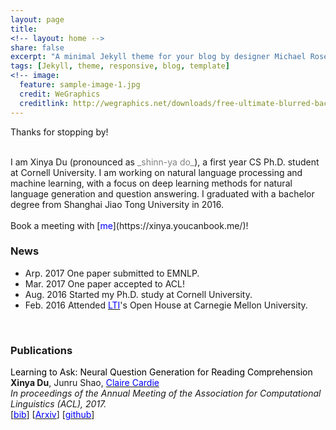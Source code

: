 ```yaml
---
layout: page
title: 
<!-- layout: home -->
share: false
excerpt: "A minimal Jekyll theme for your blog by designer Michael Rose."
tags: [Jekyll, theme, responsive, blog, template]
<!-- image:
  feature: sample-image-1.jpg
  credit: WeGraphics
  creditlink: http://wegraphics.net/downloads/free-ultimate-blurred-background-pack/ -->
---
```

Thanks for stopping by!

<br />
I am Xinya Du (pronounced as <span style="color:grey">_shinn-ya do_</span>), a first year CS Ph.D. student at Cornell University. I am working on natural language processing and machine learning, with a focus on deep learning methods for natural language generation and question answering. I graduated with a bachelor degree from Shanghai Jiao Tong University in 2016.
<!-- or fall 2015, I am  pursuing an research internship at Cornell NLP group, working with Prof. [<span style="color:blue">Claire Cardie</span>](http://www.cs.cornell.edu/home/cardie/).   -->
<br />
<!-- I am interested in machine learning, natural language processing and algorithmic game theory. Particularly, I am exciting about discovering exciting problems and devising core techniques. Here is my <span style="color:blue">CV</span></a>. 
 -->
<!-- *** -->

<br />
Book a meeting with [<span style="color:blue">me</span>](https://xinya.youcanbook.me/)! 

<br />


### News 
* Arp. 2017 One paper submitted to EMNLP.
* Mar. 2017 One paper accepted to ACL!
* Aug. 2016 Started my Ph.D. study at Cornell University. 
* Feb. 2016 Attended [<span style="color:blue">LTI</span>](http://www.lti.cs.cmu.edu/)'s Open House at Carnegie Mellon University. 

<br />


### Publications
<span style="color:black">Learning to Ask: Neural Question Generation for Reading Comprehension</span> <br />
**Xinya Du**, Junru Shao, [<span style="color:blue">Claire Cardie</span>](https://www.cs.cornell.edu/home/cardie/) <br />
*In proceedings of the Annual Meeting of the Association for Computational Linguistics (ACL), 2017.* <br />
[<a href="/bibs/acl2017qg.bib" target="_blank"><span style="color:blue">bib</span></a>] [[<span style="color:blue">Arxiv</span>](https://www.google.com)] [[<span style="color:blue">github</span>](https://github.com/xinyadu/nqg)]


<br />
<br />
<br />
<br />
<br />
<br />
<br />



<!-- <script type="text/javascript" id="clustrmaps" src="//cdn.clustrmaps.com/map_v2.js?u=P4EV&d=I88FrKF9sOV_jzIQBgMWAdBWXNSFotr3MxZMiJwFsbY"></script> -->

<script type="text/javascript" id="clustrmaps" src="//cdn.clustrmaps.com/map_v2.js?cl=ffffff&w=200&t=n&d=I88FrKF9sOV_jzIQBgMWAdBWXNSFotr3MxZMiJwFsbY"></script>



